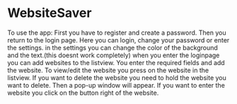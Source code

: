 # WebsiteSaver
To use the app:
First you have to register and create a password.
Then you return to the login page.
Here you can login, change your password or enter the settings.
in the settings you can change the color of the background and the text.(this doesnt work completely)
when you enter the loginpage you can add websites to the listview.
You enter the required fields and add the website.
To view/edit the website you press on the website in the listview.
If you want to delete the website you need to hold the website you want to delete.
Then a pop-up window will appear.
If you want to enter the website you click on the button right of the website.

